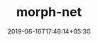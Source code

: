 ---
title: "morph-net"
date: 2019-06-16T17:46:14+05:30
type: "organisations"
org_name: "Google AI Research"
repo_desc: "Fast & Simple Resource-Constrained Learning of Deep Network Structure"
repo_link: https://github.com/google-research/morph-net


---